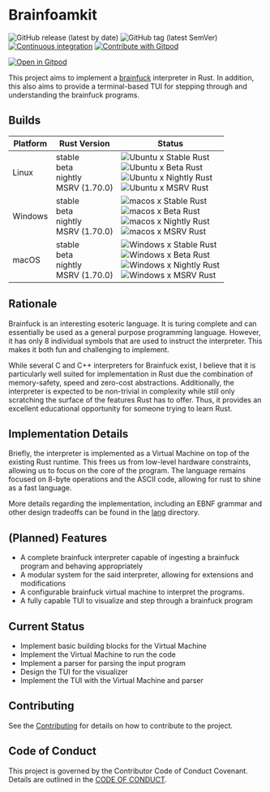 # Brainfoamkit

![GitHub release (latest by date)](https://img.shields.io/github/v/release/AliSajid/brainfoamkit)
![GitHub tag (latest SemVer)](https://img.shields.io/github/v/tag/AliSajid/brainfoamkit)
[![Continuous integration](https://github.com/AliSajid/BrainFoamKit/actions/workflows/ci.yaml/badge.svg)](https://github.com/AliSajid/BrainFoamKit/actions/workflows/ci.yaml)
[![Contribute with Gitpod](https://img.shields.io/badge/Contribute%20with-Gitpod-908a85?logo=gitpod)](https://gitpod.io/#AliSajid/brainfoamkit)

[![Open in Gitpod](https://gitpod.io/button/open-in-gitpod.svg)](https://gitpod.io/#AliSajid/brainfoamkit)

This project aims to implement a [brainfuck](https://esolangs.org/wiki/Brainfuck) interpreter in Rust. In addition, this
also aims to provide a terminal-based TUI for stepping through and understanding the brainfuck programs.

## Builds

| Platform | Rust Version                                        | Status                                                                                                                                                                                                                                                                                                                                                                                                                                                                                                                                                                                                                                                                          |
|----------|-----------------------------------------------------|---------------------------------------------------------------------------------------------------------------------------------------------------------------------------------------------------------------------------------------------------------------------------------------------------------------------------------------------------------------------------------------------------------------------------------------------------------------------------------------------------------------------------------------------------------------------------------------------------------------------------------------------------------------------------------|
| Linux    | stable <br/> beta <br/> nightly <br/> MSRV (1.70.0) | ![Ubuntu x Stable Rust](https://img.shields.io/endpoint?url=https://gist.githubusercontent.com/AliSajid/80eb42183fabbaf02eebcf768bdae485/raw/ubuntu-stable.json) <br/> ![Ubuntu x Beta Rust](https://img.shields.io/endpoint?url=https://gist.githubusercontent.com/AliSajid/80eb42183fabbaf02eebcf768bdae485/raw/ubuntu-beta.json) <br/> ![Ubuntu x Nightly Rust](https://img.shields.io/endpoint?url=https://gist.githubusercontent.com/AliSajid/80eb42183fabbaf02eebcf768bdae485/raw/ubuntu-nightly.json) <br/> ![Ubuntu x MSRV Rust](https://img.shields.io/endpoint?url=https://gist.githubusercontent.com/AliSajid/80eb42183fabbaf02eebcf768bdae485/raw/ubuntu-msrv.json) |
| Windows  | stable <br/> beta <br/> nightly <br/> MSRV (1.70.0) | ![macos x Stable Rust](https://img.shields.io/endpoint?url=https://gist.githubusercontent.com/AliSajid/80eb42183fabbaf02eebcf768bdae485/raw/windows-stable.json) <br/> ![macos x Beta Rust](https://img.shields.io/endpoint?url=https://gist.githubusercontent.com/AliSajid/80eb42183fabbaf02eebcf768bdae485/raw/windows-beta.json) <br/> ![macos x Nightly Rust](https://img.shields.io/endpoint?url=https://gist.githubusercontent.com/AliSajid/80eb42183fabbaf02eebcf768bdae485/raw/windows-nightly.json) <br/> ![macos x MSRV Rust](https://img.shields.io/endpoint?url=https://gist.githubusercontent.com/AliSajid/80eb42183fabbaf02eebcf768bdae485/raw/windows-msrv.json) |
| macOS    | stable <br/> beta <br/> nightly <br/> MSRV (1.70.0) | ![Windows x Stable Rust](https://img.shields.io/endpoint?url=https://gist.githubusercontent.com/AliSajid/80eb42183fabbaf02eebcf768bdae485/raw/macos-stable.json) <br/> ![Windows x Beta Rust](https://img.shields.io/endpoint?url=https://gist.githubusercontent.com/AliSajid/80eb42183fabbaf02eebcf768bdae485/raw/macos-beta.json) <br/> ![Windows x Nightly Rust](https://img.shields.io/endpoint?url=https://gist.githubusercontent.com/AliSajid/80eb42183fabbaf02eebcf768bdae485/raw/macos-nightly.json) <br/> ![Windows x MSRV Rust](https://img.shields.io/endpoint?url=https://gist.githubusercontent.com/AliSajid/80eb42183fabbaf02eebcf768bdae485/raw/macos-msrv.json) |

## Rationale

Brainfuck is an interesting esoteric language. It is turing complete and can essentially be used as a general purpose
programming language. However, it has only 8 individual symbols that are used to instruct the interpreter. This makes it
both fun and challenging to implement.

While several C and C++ interpreters for Brainfuck exist, I believe that it is particularly well suited for
implementation in Rust due the combination of memory-safety, speed and zero-cost abstractions. Additionally, the
interpreter is expected to be non-trivial in complexity while still only scratching the surface of the features Rust has
to offer. Thus, it provides an excellent educational opportunity for someone trying to learn Rust.

## Implementation Details

Briefly, the interpreter is implemented as a Virtual Machine on top of the existing Rust runtime. This frees us from
low-level hardware constraints, allowing us to focus on the core of the program. The language remains focused on 8-byte
operations and the ASCII code, allowing for rust to shine as a fast language.

More details regarding the implementation, including an EBNF grammar and other design tradeoffs can be found in
the [lang](lang/) directory.

## (Planned) Features

- A complete brainfuck interpreter capable of ingesting a brainfuck program and behaving appropriately
- A modular system for the said interpreter, allowing for extensions and modifications
- A configurable brainfuck virtual machine to interpret the programs.
- A fully capable TUI to visualize and step through a brainfuck program

## Current Status

- Implement basic building blocks for the Virtual Machine
- Implement the Virtual Machine to run the code
- Implement a parser for parsing the input program
- Design the TUI for the visualizer
- Implement the TUI with the Virtual Machine and parser

## Contributing

See the [Contributing](CONTRIBUTING.md) for details on how to contribute to the project.

## Code of Conduct

This project is governed by the Contributor Code of Conduct Covenant. Details are outlined in
the [CODE OF CONDUCT](CODE_OF_CONDUCT.md).
